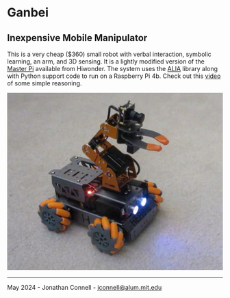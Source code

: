 # Ganbei
## Inexpensive Mobile Manipulator

This is a very cheap ($360) small robot with verbal interaction, symbolic learning, an arm, and 3D sensing. It is a lightly modified version of the [Master Pi](https://www.hiwonder.com/products/masterpi?variant=39783006994519) available from Hiwonder. The system uses the [ALIA](https://github.com/jconnell11/ALIA) library along with Python support code to run on a Raspberry Pi 4b. Check out this [video](https://youtu.be/qWLANb0PmbM) of some simple reasoning.

![Herbie robot](Herbie.jpg)

---

May 2024 - Jonathan Connell - jconnell@alum.mit.edu


